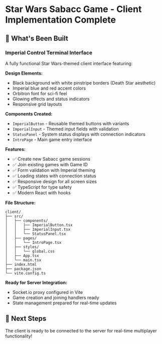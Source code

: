 # Star Wars Sabacc Game - Client Implementation Complete

## 🎯 What's Been Built

### Imperial Control Terminal Interface
A fully functional Star Wars-themed client interface featuring:

**Design Elements:**
- Black background with white pinstripe borders (Death Star aesthetic)
- Imperial blue and red accent colors
- Orbitron font for sci-fi feel
- Glowing effects and status indicators
- Responsive grid layouts

**Components Created:**
- `ImperialButton` - Reusable themed buttons with variants
- `ImperialInput` - Themed input fields with validation
- `StatusPanel` - System status displays with connection indicators
- `IntroPage` - Main game entry interface

**Features:**
- ✅ Create new Sabacc game sessions
- ✅ Join existing games with Game ID
- ✅ Form validation with Imperial theming
- ✅ Loading states with connection status
- ✅ Responsive design for all screen sizes
- ✅ TypeScript for type safety
- ✅ Modern React with hooks

**File Structure:**
```
client/
├── src/
│   ├── components/
│   │   ├── ImperialButton.tsx
│   │   ├── ImperialInput.tsx
│   │   └── StatusPanel.tsx
│   ├── pages/
│   │   └── IntroPage.tsx
│   ├── styles/
│   │   └── global.css
│   ├── App.tsx
│   └── main.tsx
├── index.html
├── package.json
└── vite.config.ts
```

**Ready for Server Integration:**
- Socket.io proxy configured in Vite
- Game creation and joining handlers ready
- State management prepared for real-time updates

## 🚀 Next Steps
The client is ready to be connected to the server for real-time multiplayer functionality!
